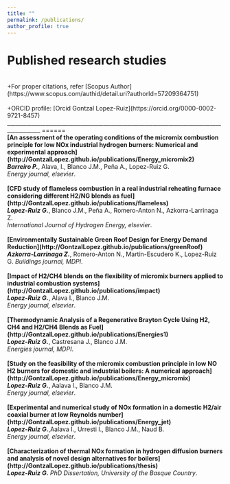 ```yaml
---
title: ""
permalink: /publications/
author_profile: true
---
```


Published research studies
======
<br>
+For proper citations, refer [Scopus Author](https://www.scopus.com/authid/detail.uri?authorId=57209364751)<br>
<br>
+ORCID profile: [Orcid Gontzal Lopez-Ruiz](https://orcid.org/0000-0002-9721-8457)
<br>
__________________________________________________________________________________________
======
<br>
<b>[An assessment of the operating conditions of the micromix combustion principle for low NOx industrial hydrogen burners: Numerical and experimental approach](http://GontzalLopez.github.io/publications/Energy_micromix2)</b> <br>
<i><b>Barreiro P.</b></i>, Alava, I., Blanco J.M., Peña A., Lopez-Ruiz G.<br>
<i>Energy journal, elsevier</i>.
<br>
<br>
<b>[CFD study of flameless combustion in a real industrial reheating furnace considering different H2/NG blends as fuel](http://GontzalLopez.github.io/publications/flameless)</b> <br>
<i><b>Lopez-Ruiz G.</b></i>, Blanco J.M., Peña A., Romero-Anton N., Azkorra-Larrinaga Z.<br>
<i>International Journal of Hydrogen Energy, elsevier</i>.
<br>
<br>
<b>[Environmentally Sustainable Green Roof Design for Energy Demand Reduction](http://GontzalLopez.github.io/publications/greenRoof)</b> <br>
<i><b>Azkorra-Larrinaga Z.</b></i>, Romero-Anton N., Martin-Escudero K., Lopez-Ruiz G.
<i>Buildings journal, MDPI</i>.
<br>
<br>
<b>[Impact of H2/CH4 blends on the flexibility of micromix burners applied to industrial combustion systems](http://GontzalLopez.github.io/publications/impact)</b> <br>
<i><b>Lopez-Ruiz G.</b></i>, Alava I., Blanco J.M.<br>
<i>Energy journal, elsevier</i>.
<br>
<br>
<b>[Thermodynamic Analysis of a Regenerative Brayton Cycle Using H2, CH4 and H2/CH4 Blends as Fuel](http://GontzalLopez.github.io/publications/Energies1)</b> <br>
<i><b>Lopez-Ruiz G.</b></i>, Castresana J., Blanco J.M.<br>
<i>Energies journal, MDPI</i>.
<br>
<br>
<b>[Study on the feasibility of the micromix combustion principle in low NO H2 burners for domestic and industrial boilers: A numerical approach](http://GontzalLopez.github.io/publications/Energy_micromix)</b> <br> 
<i><b>Lopez-Ruiz G.</b></i>, Aalava I., Blanco J.M.<br>
<i>Energy journal, elsevier</i>.
<br>
<br>
<b>[Experimental and numerical study of NOx formation in a domestic H2/air coaxial burner at low Reynolds number](http://GontzalLopez.github.io/publications/Energy_jet)</b> <br> 
<i><b>Lopez-Ruiz G.</b></i>,Aalava I., Urresti I., Blanco J.M., Naud B.<br>
<i>Energy journal, elsevier</i>.
<br>
<br>
<b>[Characterization of thermal NOx formation in hydrogen diffusion burners and analysis of novel design alternatives for boilers](http://GontzalLopez.github.io/publications/thesis)</b> <br> 
<i><b>Lopez-Ruiz G.</b></i>
<i>PhD Dissertation, University of the Basque Country</i>.
<br>






























